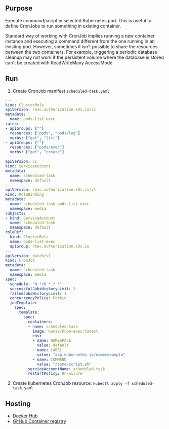## Purpose

Execute command/script in selected Kubernetes pod. This is useful to define CronJobs to run something in existing container.

Standard way of working with CronJob implies running a new container instance and executing a command different from the one running in an existing pod. However, sometimes it isn't possible to share the resources between the two containers. For example, triggering a periodic database cleanup may not work if the persistent volume where the database is stored can't be created with ReadWriteMany AccessMode.


## Run

1. Create CronJob manifest `scheduled-task.yaml`
``` yaml
---
kind: ClusterRole
apiVersion: rbac.authorization.k8s.io/v1
metadata:
  name: pods-list-exec
rules:
- apiGroups: [""]
  resources: ["pods", "pods/log"]
  verbs: ["get", "list"]
- apiGroups: [""]
  resources: ["pods/exec"]
  verbs: ["get", "create"]
---
apiVersion: v1
kind: ServiceAccount
metadata:
  name: scheduled-task
  namespace: default
---
apiVersion: rbac.authorization.k8s.io/v1
kind: RoleBinding
metadata:
  name: scheduled-task-pods-list-exec
  namespace: media
subjects:
- kind: ServiceAccount
  name: scheduled-task
  namespace: default
roleRef:
  kind: ClusterRole
  name: pods-list-exec
  apiGroup: rbac.authorization.k8s.io
---
apiVersion: batch/v1
kind: CronJob
metadata:
  name: scheduled-task
  namespace: media
spec:
  schedule: "0 */6 * * *"
  successfulJobsHistoryLimit: 3
  failedJobsHistoryLimit: 1
  concurrencyPolicy: Forbid
  jobTemplate:
    spec:
      template:
        spec:
          containers:
          - name: scheduled-task
            image: buvis/kube-exec:latest
            env:
            - name: NAMESPACE
              value: default
            - name: LABEL
              value: "app.kubernetes.io/name=example"
            - name: COMMAND
              value: "/some-script.sh"
          serviceAccountName: scheduled-task
          restartPolicy: OnFailure
```
2. Create kubernetes CronJob resource: `kubectl apply -f scheduled-task.yaml`

## Hosting

- [Docker Hub](https://hub.docker.com/repository/docker/buvis/mopidy)
- [GitHub Container registry](https://ghcr.io/buvis/mopidy)
